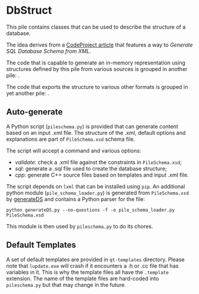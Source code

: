 DbStruct
========

This pile contains classes that can be used to
describe the structure of a database.

The idea derives from a [CodeProject article](http://www.codeproject.com/Articles/76814/Generate-SQL-Database-Schema-from-XML-Part-File)
that features a way to *Generate SQL Database Schema from XML*.

The code that is capable to generate an in-memory
representation using structures defined by this pile
from various sources is grouped in another pile: []().

The code that exports the structure to various other formats
is grouped in yet another pile: []().


Auto-generate
-------------

A Python script (`pileschema.py`) is provided that can generate
content based on an input .xml file. The structure of the .xml,
default options and explanations are part of `PileSchema.xsd`
schema file.

The script will accept a command and various options:
 - *validate*: check a .xml file against the constraints
 in `PileSchema.xsd`;
 - *sql*: generate a .sql file used to create the database
 structure;
 - *cpp*: generate C++ source files based on templates and
 input .xml file.

The script depends on `lxml`  that can be installed using `pip`.
An additional python module (`pile_schema_loader.py`) is generated
from `PileSchema.xsd` by
[generateDS](http://www.davekuhlman.org/generateDS.html)
and contains a Python parser for the file:

    python generateDS.py --no-questions -f -o pile_schema_loader.py PileSchema.xsd

This module is then used by `pileschema.py` to do its chores.

Default Templates
-----------------

A set of default templates are provided in `qt-templates`
directory. Please note that `lupdate.exe` will crash
if it encounters a .h or .cc file that has variables in it.
This is why the template files all have the `.template`
extension. The name of the template files are hard-coded into
`pileschema.py` but that may change in the future.

